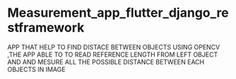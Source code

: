 # Measurement_app_flutter_django_restframework
APP THAT HELP TO FIND DISTACE BETWEEN OBJECTS USING OPENCV ,THE APP ABLE TO TO READ REFERENCE LENGTH FROM LEFT OBJECT AND AND MESURE ALL THE POSSIBLE DISTANCE BETWEEN EACH OBJECTS IN IMAGE 
